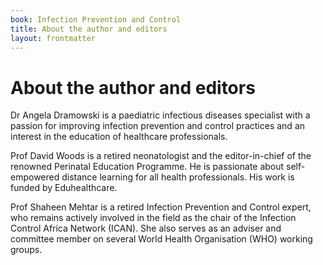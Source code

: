 ```yaml
---
book: Infection Prevention and Control
title: About the author and editors
layout: frontmatter
---
```


# About the author and editors

Dr Angela Dramowski is a paediatric infectious diseases specialist with a passion for improving infection prevention and control practices and an interest in the education of healthcare professionals. 

Prof David Woods is a retired neonatologist and the editor-in-chief of the renowned Perinatal Education Programme.  He is passionate about self-empowered distance learning for all health professionals. His work is funded by Eduhealthcare.

Prof Shaheen Mehtar is a retired Infection Prevention and Control expert, who remains actively involved in the field as the chair of the Infection Control Africa Network (ICAN). She also serves as an adviser and committee member on several World Health Organisation (WHO) working groups.
